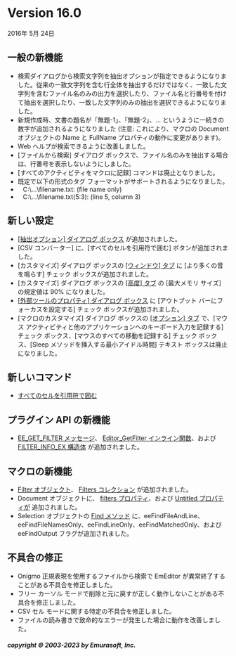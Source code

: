 # Version 16.0

2016年 5月 24日

## 一般の新機能

- 検索ダイアログから検索文字列を抽出オプションが指定できるようになりました。従来の一致文字列を含む行全体を抽出するだけではなく、一致した文字列を含むファイル名のみの出力を選択したり、ファイル名と行番号を付けて抽出を選択したり、一致した文字列のみの抽出を選択できるようになりました。
- 新規作成時、文書の題名が「無題-1」、「無題-2」、... というように一続きの数字が追加されるようになりました (注意: これにより、マクロの Document オブジェクトの Name と FullName プロパティの動作に変更があります)。
- Web ヘルプが検索できるように改善しました。
- \[ファイルから検索\] ダイアログ ボックスで、ファイル名のみを抽出する場合は、行番号を表示しないようにしました。
- \[すべてのアクティビティをマクロに記録\] コマンドは廃止となりました。
- 既定で以下の形式のタグ フォーマットがサポートされるようになりました。
-    C:\\...\\filename.txt: (file name only)
-    C:\\...\\filename.txt(5:3): (line 5, column 3)

## 新しい設定

- [\[抽出オプション\] ダイアログ ボックス](../dlg/extract_options/index) が追加されました。
- \[CSV コンバーター\] に、\[すべてのセルを引用符で囲む\] ボタンが追加されました。
- \[カスタマイズ\] ダイアログ ボックスの [\[ウィンドウ\] タブ](../dlg/customize/window/index) に \[より多くの音を鳴らす\] チェック ボックスが追加されました。
- \[カスタマイズ\] ダイアログ ボックスの [\[高度\] タブ](../dlg/customize/advanced/index) の \[最大メモリ サイズ\] の規定値は 90% になりました。
- [\[外部ツールのプロパティ\] ダイアログ ボックス](../dlg/tools/properties/index) に \[アウトプット バーにフォーカスを設定する\] チェック ボックスが追加されました。
- \[マクロのカスタマイズ\] ダイアログ ボックスの [\[オプション\] タブ](../dlg/macro_customize/options/index) で、\[マウス アクティビティと他のアプリケーションへのキーボード入力を記録する\] チェック ボックス、\[マウスのすべての移動を記録する\] チェック ボックス、\[Sleep メソッドを挿入する最小アイドル時間\] テキスト ボックスは廃止になりました。

## 新しいコマンド

- [すべてのセルを引用符で囲む](../cmd/edit/add_quotes)

## プラグイン API の新機能

- [EE\_GET\_FILTER メッセージ](../plugin/message/ee_get_filter)、 [Editor\_GetFilter インライン関数](../plugin/macro/editor_getfilter)、および [FILTER\_INFO\_EX 構造体](../plugin/structure/filter_info_ex) が追加されました。

## マクロの新機能

- [Filter オブジェクト](../macro/filter/index)、 [Filters コレクション](../macro/filters/index) が追加されました。
- Document オブジェクトに、 [filters プロパティ](../macro/document/filters)、および [Untitled プロパティが](../macro/document/untitled) 追加されました。
- Selection オブジェクトの [Find メソッド](../macro/selection/selection_find) に、eeFindFileAndLine、eeFindFileNamesOnly、eeFindLineOnly、eeFindMatchedOnly、および eeFindOutput フラグが追加されました。

## 不具合の修正

- Onigmo 正規表現を使用するファイルから検索で EmEditor が異常終了することがある不具合を修正しました。
- フリー カーソル モードで削除と元に戻すが正しく動作しないことがある不具合を修正しました。
- CSV セル モードに関する特定の不具合を修正しました。
- ファイルの読み書きで致命的なエラーが発生した場合に動作を改善しました。

##### copyright © 2003-2023 by Emurasoft, Inc.